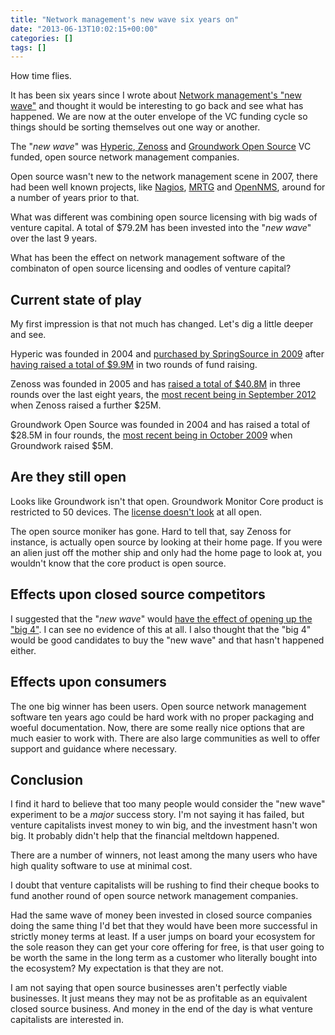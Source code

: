 ```yaml
---
title: "Network management's new wave six years on"
date: "2013-06-13T10:02:15+00:00"
categories: []
tags: []
---
```


How time flies.

It has been six years since I wrote about <a href="http://techteapot.com/network-managements-new-wave/">Network management's "new wave"</a> and thought it would be interesting to go back and see what has happened. We are now at the outer envelope of the VC funding cycle so things should be sorting themselves out one way or another.

The "<em>new wave</em>" was <a href="http://www.hyperic.com/">Hyperic</a>,<a href="http://www.zenoss.com/"> Zenoss</a> and <a href="http://www.gwos.com/">Groundwork Open Source</a> VC funded, open source network management companies.

Open source wasn't new to the network management scene in 2007, there had been well known projects, like <a href="http://www.nagios.org/">Nagios</a>, <a href="http://oss.oetiker.ch/mrtg/">MRTG</a> and <a href="http://www.opennms.org/">OpenNMS</a>, around for a number of years prior to that.

What was different was combining open source licensing with big wads of venture capital. A total of $79.2M has been invested into the "<em>new wave</em>" over the last 9 years.

What has been the effect on network management software of the combinaton of open source licensing and oodles of venture capital?
<h2>Current state of play</h2>
My first impression is that not much has changed. Let's dig a little deeper and see.

Hyperic was founded in 2004 and <a href="http://techcrunch.com/2009/05/04/springsource-solidifies-enterprise-offerings-with-acquisition-of-hyperic/">purchased by SpringSource in 2009</a> after <a href="http://www.crunchbase.com/company/hyperic">having raised a total of $9.9M</a> in two rounds of fund raising.

Zenoss was founded in 2005 and has <a href="http://www.crunchbase.com/company/zenoss">raised a total of $40.8M</a> in three rounds over the last eight years, the <a href="http://techcrunch.com/2012/10/09/zenoss-raises-25-million-series-c-to-automate-it/">most recent being in September 2012</a> when Zenoss raised a further $25M.

Groundwork Open Source was founded in 2004 and has raised a total of $28.5M in four rounds, the <a href="http://www.pehub.com/2009/10/13/groundwork-open-source-raises-5-million/">most recent being in October 2009</a> when Groundwork raised $5M.
<h2>Are they still open</h2>
Looks like Groundwork isn't that open. Groundwork Monitor Core product is restricted to 50 devices. The <a href="http://www.gwos.com/wp-content/uploads/2012/10/GWM-Core-EULA.pdf">license doesn't look</a> at all open.

The open source moniker has gone. Hard to tell that, say Zenoss for instance, is actually open source by looking at their home page. If you were an alien just off the mother ship and only had the home page to look at, you wouldn't know that the core product is open source.
<h2>Effects upon closed source competitors</h2>
I suggested that the "<em>new wave</em>" would <a href="http://techteapot.com/new-wave-challenging-the-big-4/">have the effect of opening up the "big 4"</a>. I can see no evidence of this at all. I also thought that the "big 4" would be good candidates to buy the "new wave" and that hasn't happened either.
<h2>Effects upon consumers</h2>
The one big winner has been users. Open source network management software ten years ago could be hard work with no proper packaging and woeful documentation. Now, there are some really nice options that are much easier to work with. There are also large communities as well to offer support and guidance where necessary.
<h2>Conclusion</h2>
I find it hard to believe that too many people would consider the "new wave" experiment to be a <em>major</em> success story. I'm not saying it has failed, but venture capitalists invest money to win big, and the investment hasn't won big. It probably didn't help that the financial meltdown happened.

There are a number of winners, not least among the many users who have high quality software to use at minimal cost.

I doubt that venture capitalists will be rushing to find their cheque books to fund another round of open source network management companies.

Had the same wave of money been invested in closed source companies doing the same thing I'd bet that they would have been more successful in strictly money terms at least. If a user jumps on board your ecosystem for the sole reason they can get your core offering for free, is that user going to be worth the same in the long term as a customer who literally bought into the ecosystem? My expectation is that they are not.

I am not saying that open source businesses aren't perfectly viable businesses. It just means they may not be as profitable as an equivalent closed source business. And money in the end of the day is what venture capitalists are interested in.
